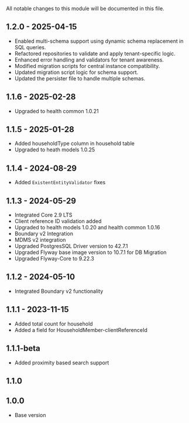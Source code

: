 All notable changes to this module will be documented in this file.

## 1.2.0 - 2025-04-15

- Enabled multi-schema support using dynamic schema replacement in SQL queries.
- Refactored repositories to validate and apply tenant-specific logic.
- Enhanced error handling and validators for tenant awareness.
- Modified migration scripts for central instance compatibility.
- Updated migration script logic for schema support.
- Updated the persister file to handle multiple schemas.

## 1.1.6 - 2025-02-28

- Upgraded to health common 1.0.21

## 1.1.5 - 2025-01-28

- Added householdType column in household table
- Upgraded to heath models 1.0.25

## 1.1.4 - 2024-08-29 

- Added `ExistentEntityValidator` fixes

## 1.1.3 - 2024-05-29 

- Integrated Core 2.9 LTS
- Client reference ID validation added
- Upgraded to health models 1.0.20 and health common 1.0.16
- Boundary v2 Integration
- MDMS v2 integration
- Upgraded PostgresSQL Driver version to 42.7.1
- Upgraded Flyway base image version to 10.7.1 for DB Migration
- Upgraded Flyway-Core to 9.22.3

## 1.1.2 - 2024-05-10

- Integrated Boundary v2 functionality

## 1.1.1 - 2023-11-15

- Added total count for household
- Added a field for HouseholdMember-clientReferenceId

## 1.1.1-beta

- Added proximity based search support

## 1.1.0


## 1.0.0

- Base version

